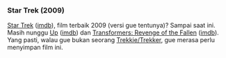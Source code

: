 ### Star Trek (2009)

[Star Trek](http://www.startrekmovie.com/) ([imdb](http://www.imdb.com/title/tt0796366/)), film terbaik 2009 (versi gue tentunya)? Sampai saat ini. Masih nunggu [Up](http://disney.go.com/disneypictures/up/) ([imdb](http://www.imdb.com/title/tt1049413/)) dan [Transformers: Revenge of the Fallen](http://www.transformersmovie.com/) ([imdb](http://www.imdb.com/title/tt1055369/)). Yang pasti, walau gue bukan seorang [Trekkie/Trekker](http://en.wikipedia.org/wiki/Trekkie), gue merasa perlu menyimpan film ini.

<!-- METADATA: {"time": "2009-06-15 00:08:13", "title": "Star Trek (2009)"} -->
